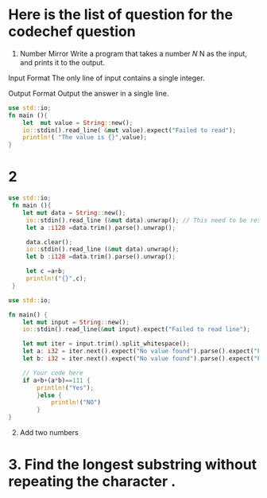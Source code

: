 # Here is the list of question for the codechef question 
1. Number Mirror
Write a program that takes a number 
𝑁
N as the input, and prints it to the output.

Input Format
The only line of input contains a single integer.

Output Format
Output the answer in a single line.
```Rust
use std::io;
fn main (){
    let  mut value = String::new();
    io::stdin().read_line( &mut value).expect("Failed to read");
    println!( "The value is {}",value);
}
```
# 2
```Rust
use std::io;
 fn main (){
    let mut data = String::new();
     io::stdin().read_line (&mut data).unwrap(); // This need to be resolved ?w
     let a :i128 =data.trim().parse().unwrap();

     data.clear();
     io::stdin().read_line (&mut data).unwrap();
     let b :i128 =data.trim().parse().unwrap();

     let c =a+b;
     println!("{}",c);
 }
```
```Rust
use std::io;

fn main() {
    let mut input = String::new();
    io::stdin().read_line(&mut input).expect("Failed to read line");

    let mut iter = input.trim().split_whitespace();
    let a: i32 = iter.next().expect("No value found").parse().expect("Failed to parse integer");
    let b: i32 = iter.next().expect("No value found").parse().expect("Failed to parse integer");

    // Your code here
    if a+b+(a*b)==111 {
        println!("Yes");
        }else {
            println!("NO")
        }
}
```

 2. Add two numbers

  # 3. Find the longest substring without repeating the character .
























